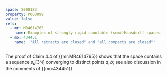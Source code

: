 ```yaml
---
space: S000183
property: P000099
value: false
refs:
  - mr: MR4614765
    name: Examples of strongly rigid countable (semi)Hausdorff spaces.
  - mo: 434451
    name: '"All retracts are closed" and "all compacts are closed"'
---
```


The proof of Claim 4.4 of {{mr:MR4614765}} shows that the space contains
a sequence $s_a[3\mathbb N]$ converging to distinct points $a,b$; see
also discussion in the comments of {{mo:434451}}.
